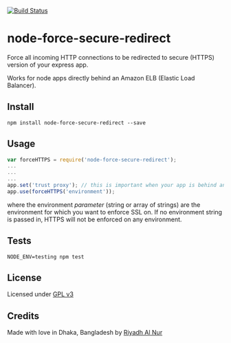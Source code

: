 [![Build Status](https://travis-ci.org/riyadhalnur/node-force-secure-redirect.svg?branch=master)](https://travis-ci.org/riyadhalnur/node-force-secure-redirect)  

# node-force-secure-redirect
Force all incoming HTTP connections to be redirected to secure (HTTPS) version of your express app.  

Works for node apps directly behind an Amazon ELB (Elastic Load Balancer).

## Install  
`npm install node-force-secure-redirect --save`  

## Usage  
```js  
var forceHTTPS = require('node-force-secure-redirect');  
...  
...
...
app.set('trust proxy'); // this is important when your app is behind an ELB
app.use(forceHTTPS('environment'));  
```  
where the environment *parameter* (string or array of strings) are the environment for which you want to enforce SSL on. If no environment string is passed in, HTTPS will not be enforced on any environment.

## Tests  
`NODE_ENV=testing npm test`  

## License  
Licensed under [GPL v3](http://www.gnu.org/licenses/gpl-3.0.txt)  

## Credits  
Made with love in Dhaka, Bangladesh by [Riyadh Al Nur](https://twitter.com/riyadhalnur)
